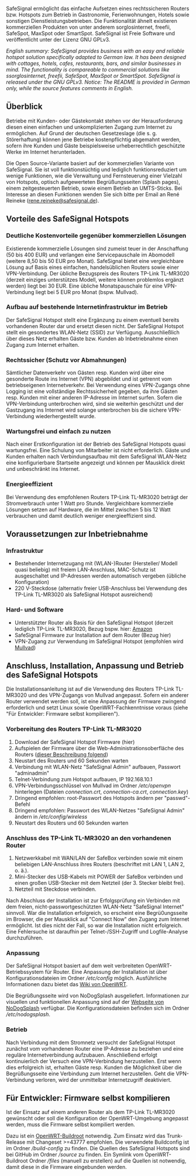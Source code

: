 SafeSignal ermöglicht das einfache Aufsetzen eines rechtssicheren Routers bzw. Hotspots zum Betrieb in Gastronomie, Ferienwohnungen, Hotels sowie sonstigen Dienstleistungsbetrieben. Die Funktionalität ähnelt existieren kommerziellen Produkten von unter anderem sorglosinternet, freefii, SafeSpot, MaxSpot oder SmartSpot.
SafeSignal ist Freie Software und veröffentlicht unter der Lizenz GNU GPLv3.

*English summary: SafeSignal provides business with an easy and reliable hotspot solution specifically adapted to German law. It has been designed with cottages, hotels, cafes, restaurants, bars, and similar businesses in mind. The functionality is compareable to commercial solutions like ssorglosinternet, freefii, SafeSpot, MaxSpot or SmartSpot. SafeSignal is released under the GNU GPLv3. Notice: The README is provided in German only, while the source features comments in English.*

## Überblick
Betriebe mit Kunden- oder Gästekontakt stehen vor der Herausforderung diesen einen einfachen und unkomplizierten Zugang zum Internet zu ermöglichen. Auf Grund der deutschen Gesetzeslage (die s. g. Störerhaftung) können jene Betriebe kostenpflichtig abgemahnt werden, sofern ihre Kunden und Gäste beispielsweise urheberrechtlich geschützte Werke im Internet herunterladen.

Die Open Source-Variante basiert auf der kommerziellen Variante von SafeSignal. Sie ist voll funktionstüchtig und lediglich funktionsreduziert um wenige Funktionen, wie die Verwaltung und Fernsteuerung einer Vielzahl von Hotspots, optisch aufgewerteten Begrüßungsseiten (Splash pages), einem zeitgesteuerten Betrieb, sowie einem Betrieb an UMTS-Sticks. Bei Interesse an diesen Funktionen wenden Sie sich bitte per Email an René Reineke (rene.reineke@safesignal.de).

## Vorteile des SafeSignal Hotspots
### Deutliche Kostenvorteile gegenüber kommerziellen Lösungen
Existierende kommerzielle Lösungen sind zumeist teuer in der Anschaffung (50 bis 400 EUR) und verlangen eine  Servicepauschale im Abomodell (weitere 8,50 bis 50 EUR pro Monat). SafeSignal bietet eine vergleichbare Lösung auf Basis eines einfachen, handelsüblichen Routers sowie einer VPN-Verbindung. Der übliche Bezugspreis des Routers TP-Link TL-MR3020 (derzeit einziges unterstützes Modell, weitere können problemlos ergänzt werden) liegt bei 30 EUR. Eine übliche Monatspauschale für eine VPN-Verbindung liegt bei 5 EUR pro Monat (bspw. Mullvad).

### Aufbau auf bestehende Internetinfrastruktur im Betrieb
Der SafeSignal Hotspot stellt eine Ergänzung zu einem eventuell bereits vorhandenen Router dar und ersetzt diesen nicht. Der SafeSignal Hotspot stellt ein gesondertes WLAN-Netz (SSID) zur Verfügung. Ausschließlich über dieses Netz erhalten Gäste bzw. Kunden ab Inbetriebnahme einen Zugang zum Internet erhalten.

### Rechtssicher (Schutz vor Abmahnungen)
Sämtlicher Datenverkehr von Gästen resp. Kunden wird über eine gesonderte Route ins Internet (VPN) abgebildet und ist getrennt vom betriebseigenen Internetverkehr. Bei Verwendung eines VPN-Zugangs ohne Logging ist eine vollständige Rechtssicherheit gegeben, da ihre Gästen resp. Kunden mit einer anderen IP-Adresse im Internet surfen. Sofern die VPN-Verbindung unterbrochen wird, sind sie weiterhin geschützt und der Gastzugang ins Internet wird solange unterbrochen bis die sichere VPN-Verbindung wiederhergestellt wurde.

### Wartungsfrei und einfach zu nutzen
Nach einer Erstkonfiguration ist der Betrieb des SafeSignal Hotspots quasi wartungsfrei. Eine Schulung von Mitarbeiter ist nicht erforderlich. Gäste und Kunden erhalten nach Verbindungsaufbau mit dem SafeSignal WLAN-Netz eine konfigurierbare Startseite angezeigt und können per Mausklick direkt und unbeschränkt ins Internet.

### Energieeffizient
Bei Verwendung des empfohlenen Routers TP-Link TL-MR3020 beträgt der Stromverbrauch unter 1 Watt pro Stunde. Vergleichbare kommerzielle Lösungen setzen auf Hardware, die im Mittel zwischen 5 bis 12 Watt verbrauchen und damit deutlich weniger energieeffizient sind.

## Voraussetzungen zur Inbetriebnahme

### Infrastruktur
* Bestehender Internetzugang mit (WLAN-)Router (Hersteller/ Modell quasi beliebig) mit freiem LAN-Anschluss, MAC-Schutz ist ausgeschaltet und IP-Adressen werden automatisch vergeben (übliche Konfiguration)
* 220 V-Steckdose (alternativ freier USB-Anschluss bei Verwendung des TP-Link TL-MR3020 als SafeSignal Hotspot ausreichend)

### Hard- und Software
* Unterstützter Router als Basis für den SafeSignal Hotspot (derzeit lediglich TP-Link TL-MR3020, Bezug bspw. hier: [Amazon](http://www.amazon.de/TP-Link-TL-MR3020-WLAN-Router-frustfreie-Verpackung/dp/B00634PLTW/)
* SafeSignal Firmware zur Installation auf dem Router (Bezug hier)
* VPN-Zugang zur Verwendung im SafeSignal Hotspot (empfohlen wird [Mullvad](http://www.mullvad.net))

## Anschluss, Installation, Anpassung und Betrieb des SafeSignal Hotspots
Die Installationsanleitung ist auf die Verwendung des Routers TP-Link TL-MR3020 und des VPN-Zugangs von Mullvad angepasst. Sofern ein anderer Router verwendet werden soll, ist eine Anpassung der Firmware zwingend erforderlich und setzt Linux sowie OpenWRT-Fachkenntnisse voraus (siehe "Für Entwickler: Firmware selbst kompilieren").

### Vorbereitung des Routers TP-Link TL-MR3020
1. Download der SafeSignal Hotspot Firmware (hier)
2. Aufspielen der Firmware über die Web-Administrationsoberfläche des Routers ([dieser Beschreibung folgend](http://wiki.openwrt.org/toh/tp-link/tl-mr3020#method_using_web_gui_recommended))
3. Neustart des Routers und 60 Sekunden warten
4. Verbindung mit WLAN-Netz "SafeSignal Admin" aufbauen, Passwort "adminadmin"
5. Telnet-Verbindung zum Hotspot aufbauen, IP 192.168.10.1
6. VPN-Verbindungsschlüssel von Mullvad im Ordner */etc/openvpn* hinterlegen (Dateien *connection.crt*, *connection-ca.crt*, *connection.key*)
7. Dringend empfohlen: root-Passwort des Hotspots ändern per "passwd"-Befehl
8. Dringend empfohlen: Passwort des WLAN-Netzes "SafeSignal Admin" ändern in */etc/config/wireless*
9. Neustart des Routers und 60 Sekunden warten

### Anschluss des TP-Link TL-MR3020 an den vorhandenen Router
1. Netzwerkkabel mit WAN/LAN der SafeBox verbinden sowie mit einem beliebigen LAN-Anschluss ihres Routers (beschriftet mit LAN 1, LAN 2, o. ä.).
2. Mini-Stecker des USB-Kabels mit POWER der SafeBox verbinden und einen großen USB-Stecker mit dem Netzteil (der 3. Stecker bleibt frei).
3. Netzteil mit Steckdose verbinden.

Nach Abschluss der Installation ist zur Erfolgsprüfung ein Verbinden mit dem freien, nicht-passwortgeschützten WLAN-Netz "SafeSignal Internet" sinnvoll. War die Installation erfolgreich, so erscheint eine Begrü0ungsseite im Browser, die per Mausklick auf "Connect Now" den Zugang zum Internet ermöglicht. Ist dies nicht der Fall, so war die Installation nicht erfolgreich. Eine Fehlersuche ist daraufhin per Telnet-/SSH-Zugriff und Logfile-Analyse durchzuführen.

### Anpassung
Der SafeSignal Hotspot basiert auf dem weit verbreiteten OpenWRT-Betriebssystem für Router. Eine Anpassung der Installation ist über Konfigurationsdateien im Ordner */etc/config* möglich. Ausführliche Informationen dazu bietet das [Wiki von OpenWRT](http://wiki.openwrt.org/start).

Die Begrüßungsseite wird von NoDogSplash ausgeliefert. Informationen zur visuellen und funktionellen Anpassung sind auf der [Webseite von NoDogSplash](https://github.com/nodogsplash/nodogsplash/blob/master/README.md) verfügbar. Die Konfigurationsdateien befinden sich im Ordner */etc/nodogsplash*.

### Betrieb
Nach Verbindung mit dem Stromnetz versucht der SafeSignal Hotspot zunächst vom vorhandenen Router eine IP-Adresse zu beziehen und eine reguläre Internetverbindung aufzubauen. Anschließend erfolgt kontinuierlich der Versuch eine VPN-Verbindung herzustellen. Erst wenn dies erfolgreich ist, erhalten Gäste resp. Kunden die Möglichkeit über die Begrüßungsseite eine Verbindung zum Internet herzustellen. Geht die VPN-Verbindung verloren, wird der unmittelbar Internetzugriff deaktiviert.

## Für Entwickler: Firmware selbst kompilieren
Ist der Einsatz auf einem anderen Router als dem TP-Link TL-MR3020 gewünscht oder soll die Konfiguration der OpenWRT-Umgebung angepasst werden, muss die Firmware selbst kompiliert werden.

Dazu ist ein [OpenWRT-Buildroot](http://wiki.openwrt.org/doc/howto/buildroot.exigence) notwendig. Zum Einsatz wird das Trunk-Release mit Changeset >=43777 empfohlen. 
Die verwendete Buildconfig ist im Ordner */build-config* zu finden. 
Die Quellen des SafeSignal Hotspots sind bei GitHub im Ordner */source* zu finden. Ein Symlink vom OpenWRT-Buildroot Ordner */files* (manuell zu erstellen) auf die Quellen ist notwendig, damit diese in die Firmware eingebunden werden.
